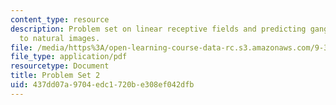 ```yaml
---
content_type: resource
description: Problem set on linear receptive fields and predicting ganglion cell responses
  to natural images.
file: /media/https%3A/open-learning-course-data-rc.s3.amazonaws.com/9-35-sensation-and-perception-spring-2009/437dd07a9704edc1720be308ef042dfb_MIT9_35s09_pset02.pdf
file_type: application/pdf
resourcetype: Document
title: Problem Set 2
uid: 437dd07a-9704-edc1-720b-e308ef042dfb
---
```


